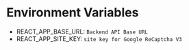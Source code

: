 # Environment Variables

-   REACT_APP_BASE_URL: `Backend API Base URL`
-   REACT_APP_SITE_KEY: `site key for Google ReCaptcha V3`


